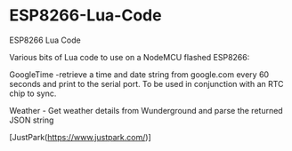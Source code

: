 # ESP8266-Lua-Code
ESP8266 Lua Code

Various bits of Lua code to use on a NodeMCU flashed ESP8266:

GoogleTime -retrieve a time and date string from google.com every 60 seconds and print to the serial port. To be used in conjunction with an RTC chip to sync. 

Weather - Get weather details from Wunderground and parse the returned JSON string


 [JustPark(https://www.justpark.com/)]


